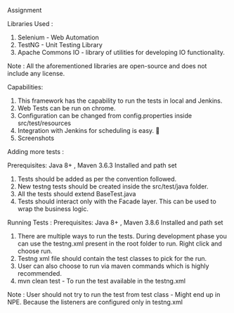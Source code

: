 Assignment

Libraries Used :
1. Selenium - Web Automation
2. TestNG - Unit Testing Library
3. Apache Commons IO - library of utilities for developing IO functionality.

Note : All the aforementioned libraries are open-source and does not include any license.

Capabilities:
1. This framework has the capability to run the tests in local and Jenkins.
2. Web Tests can be run on chrome.
3. Configuration can be changed from config.properties inside src/test/resources
4. Integration with Jenkins for scheduling is easy. 🙋
5. Screenshots

Adding more tests :

Prerequisites: Java 8+ , Maven 3.6.3 Installed and path set

1. Tests should be added as per the convention followed. 
2. New testng tests should be created inside the src/test/java folder.
3. All the tests should extend BaseTest.java
4. Tests should interact only with the Facade layer. This can be used to wrap the business logic.

Running Tests :
Prerequisites: Java 8+ , Maven 3.8.6 Installed and path set

1. There are multiple ways to run the tests. During development phase you can use the testng.xml present in the root folder to run. Right click and choose run.
2. Testng xml file should contain the test classes to pick for the run.
3. User can also choose to run via maven commands which is highly recommended.
4. mvn clean test - To run the test available in the testng.xml

Note : User should not try to run the test from test class - Might end up in NPE. Because the listeners are configured only in testng.xml

